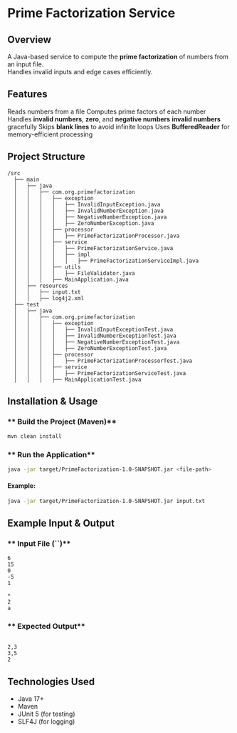 # Prime Factorization Service

## Overview

A Java-based service to compute the **prime factorization** of numbers from an input file.\
Handles invalid inputs and edge cases efficiently.

## Features

 Reads numbers from a file
 Computes prime factors of each number
 Handles **invalid numbers**, **zero**, and **negative numbers** **invalid numbers** gracefully
 Skips **blank lines** to avoid infinite loops
 Uses **BufferedReader** for memory-efficient processing

## Project Structure

```
/src
  ├── main
  │   ├── java
  │   │   ├── com.org.primefactorization
  │   │   │   ├── exception
  │   │   │   │   ├── InvalidInputException.java
  │   │   │   │   ├── InvalidNumberException.java
  │   │   │   │   ├── NegativeNumberException.java
  │   │   │   │   ├── ZeroNumberException.java
  │   │   │   ├── processor
  │   │   │   │   ├── PrimeFactorizationProcessor.java
  │   │   │   ├── service
  │   │   │   │   ├── PrimeFactorizationService.java
  │   │   │   │   ├── impl
  │   │   │   │   │   ├── PrimeFactorizationServiceImpl.java
  │   │   │   ├── utils
  │   │   │   │   ├── FileValidator.java
  │   │   │   ├── MainApplication.java
  │   ├── resources
  │   │   ├── input.txt
  │   │   ├── log4j2.xml
  ├── test
  │   ├── java
  │   │   ├── com.org.primefactorization
  │   │   │   ├── exception
  │   │   │   │   ├── InvalidInputExceptionTest.java
  │   │   │   │   ├── InvalidNumberExceptionTest.java
  │   │   │   │   ├── NegativeNumberExceptionTest.java
  │   │   │   │   ├── ZeroNumberExceptionTest.java
  │   │   │   ├── processor
  │   │   │   │   ├── PrimeFactorizationProcessorTest.java
  │   │   │   ├── service
  │   │   │   │   ├── PrimeFactorizationServiceTest.java
  │   │   │   ├── MainApplicationTest.java
```

## Installation & Usage

### ** Build the Project (Maven)**

```sh
mvn clean install
```

### ** Run the Application**

```sh
java -jar target/PrimeFactorization-1.0-SNAPSHOT.jar <file-path>
```

#### **Example:**

```sh
java -jar target/PrimeFactorization-1.0-SNAPSHOT.jar input.txt
```

## Example Input & Output

### ** Input File (**``**)**

```
6
15
0
-5
1

*
2
a
```

### ** Expected Output**

```

2,3
3,5
2
```

## Technologies Used

- Java 17+
- Maven
- JUnit 5 (for testing)
- SLF4J (for logging)

